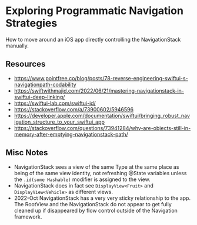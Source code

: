 # Exploring Programmatic Navigation Strategies

How to move around an iOS app directly controlling the NavigationStack manually. 


## Resources
- https://www.pointfree.co/blog/posts/78-reverse-engineering-swiftui-s-navigationpath-codability
- https://swiftwithmajid.com/2022/06/21/mastering-navigationstack-in-swiftui-deep-linking/
- https://swiftui-lab.com/swiftui-id/
- https://stackoverflow.com/a/73900602/5946596
- https://developer.apple.com/documentation/swiftui/bringing_robust_navigation_structure_to_your_swiftui_app
- https://stackoverflow.com/questions/73941284/why-are-objects-still-in-memory-after-emptying-navigationstack-path/


## Misc Notes

- NavigationStack sees a view of the same Type at the same place as being of the same view identity, not refreshing @State variables unless the `.id(some Hashable)` modifier is assigned to the view. 
- NavigationStack does in fact see `DisplayView<Fruit>` and `DisplayView<Vehicle>` as different views. 
- 2022-Oct NavigationStack has a very very sticky relationship to the app. The RootView and the NavigationStack do not appear to get fully cleaned up if disappeared by flow control outside of the Navigation framework. 
